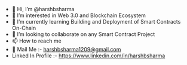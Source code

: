 - 👋 Hi, I’m @harshbsharma
- 👀 I’m interested in Web 3.0 and Blockchain Ecosystem
- 🌱 I’m currently learning Building and Deployment of Smart Contracts On-Chain
- 💞️ I’m looking to collaborate on any Smart Contract Project  
- 📫 How to reach me 
-   📧 Mail Me :- harshbsharma1209@gmail.com  
-   Linked In Profile :- https://www.linkedin.com/in/harshbsharma

<!---
harshbsharma/harshbsharma is a ✨ special ✨ repository because its `README.md` (this file) appears on your GitHub profile.
You can click the Preview link to take a look at your changes.
--->
